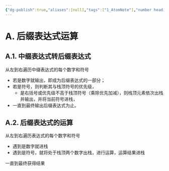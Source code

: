 ```yaml
---
{"dg-publish":true,"aliases":[null],"tags":["1_AtomNote"],"number headings":"auto, first-level 1, max 6, A.1.","Created-Date":"2023-11-28 17:34:50","Modified-Date":"2024-04-18 11:53:24","permalink":"/A01_Lessons/Ab01_数据结构/四则运算表达式_栈的应用/","dgPassFrontmatter":true}
---
```




# A. 后缀表达式运算



## A.1. 中缀表达式转后缀表达式

从左到右遍历中缀表达式的每个数字和符号
- 若是数字就输出，即成为后缀表达式的一部分；
- 若是符号，则判断其与栈顶符号的优先级，
	- 是右括号或优先级不高于栈顶符号（乘除优先加减），则栈顶元素依次出栈并输出，并将当前符号进栈，
- 一直到最终输出后缀表达式为止。


## A.2. 后缀表达式的运算


从左到右遍历表达式的每个数字和符号
- 遇到是数字就进栈
- 遇到是符号，就将处于栈顶两个数字出栈，进行运算，运算结果进栈

一直到最终获得结果
